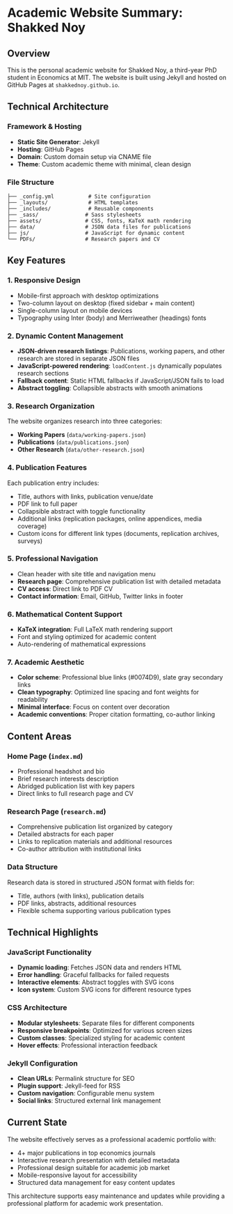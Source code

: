 # Academic Website Summary: Shakked Noy

## Overview
This is the personal academic website for Shakked Noy, a third-year PhD student in Economics at MIT. The website is built using Jekyll and hosted on GitHub Pages at `shakkednoy.github.io`.

## Technical Architecture

### Framework & Hosting
- **Static Site Generator**: Jekyll
- **Hosting**: GitHub Pages
- **Domain**: Custom domain setup via CNAME file
- **Theme**: Custom academic theme with minimal, clean design

### File Structure
```
├── _config.yml           # Site configuration
├── _layouts/             # HTML templates
├── _includes/            # Reusable components
├── _sass/               # Sass stylesheets
├── assets/              # CSS, fonts, KaTeX math rendering
├── data/                # JSON data files for publications
├── js/                  # JavaScript for dynamic content
└── PDFs/                # Research papers and CV
```

## Key Features

### 1. **Responsive Design**
- Mobile-first approach with desktop optimizations
- Two-column layout on desktop (fixed sidebar + main content)
- Single-column layout on mobile devices
- Typography using Inter (body) and Merriweather (headings) fonts

### 2. **Dynamic Content Management**
- **JSON-driven research listings**: Publications, working papers, and other research are stored in separate JSON files
- **JavaScript-powered rendering**: `loadContent.js` dynamically populates research sections
- **Fallback content**: Static HTML fallbacks if JavaScript/JSON fails to load
- **Abstract toggling**: Collapsible abstracts with smooth animations

### 3. **Research Organization**
The website organizes research into three categories:
- **Working Papers** (`data/working-papers.json`)
- **Publications** (`data/publications.json`) 
- **Other Research** (`data/other-research.json`)

### 4. **Publication Features**
Each publication entry includes:
- Title, authors with links, publication venue/date
- PDF link to full paper
- Collapsible abstract with toggle functionality
- Additional links (replication packages, online appendices, media coverage)
- Custom icons for different link types (documents, replication archives, surveys)

### 5. **Professional Navigation**
- Clean header with site title and navigation menu
- **Research page**: Comprehensive publication list with detailed metadata
- **CV access**: Direct link to PDF CV
- **Contact information**: Email, GitHub, Twitter links in footer

### 6. **Mathematical Content Support**
- **KaTeX integration**: Full LaTeX math rendering support
- Font and styling optimized for academic content
- Auto-rendering of mathematical expressions

### 7. **Academic Aesthetic**
- **Color scheme**: Professional blue links (#0074D9), slate gray secondary links
- **Clean typography**: Optimized line spacing and font weights for readability
- **Minimal interface**: Focus on content over decoration
- **Academic conventions**: Proper citation formatting, co-author linking

## Content Areas

### Home Page (`index.md`)
- Professional headshot and bio
- Brief research interests description
- Abridged publication list with key papers
- Direct links to full research page and CV

### Research Page (`research.md`)
- Comprehensive publication list organized by category
- Detailed abstracts for each paper
- Links to replication materials and additional resources
- Co-author attribution with institutional links

### Data Structure
Research data is stored in structured JSON format with fields for:
- Title, authors (with links), publication details
- PDF links, abstracts, additional resources
- Flexible schema supporting various publication types

## Technical Highlights

### JavaScript Functionality
- **Dynamic loading**: Fetches JSON data and renders HTML
- **Error handling**: Graceful fallbacks for failed requests
- **Interactive elements**: Abstract toggles with SVG icons
- **Icon system**: Custom SVG icons for different resource types

### CSS Architecture
- **Modular stylesheets**: Separate files for different components
- **Responsive breakpoints**: Optimized for various screen sizes  
- **Custom classes**: Specialized styling for academic content
- **Hover effects**: Professional interaction feedback

### Jekyll Configuration
- **Clean URLs**: Permalink structure for SEO
- **Plugin support**: Jekyll-feed for RSS
- **Custom navigation**: Configurable menu system
- **Social links**: Structured external link management

## Current State
The website effectively serves as a professional academic portfolio with:
- 4+ major publications in top economics journals
- Interactive research presentation with detailed metadata
- Professional design suitable for academic job market
- Mobile-responsive layout for accessibility
- Structured data management for easy content updates

This architecture supports easy maintenance and updates while providing a professional platform for academic work presentation.